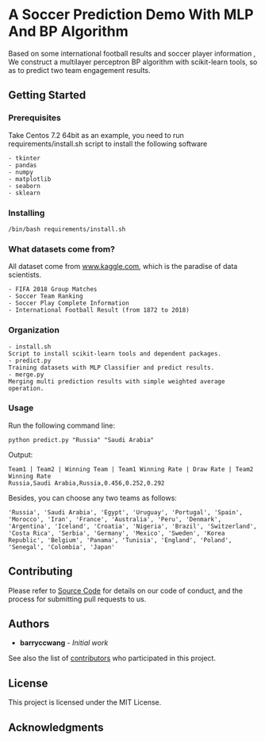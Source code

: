 # A Soccer Prediction Demo With MLP And BP Algorithm

Based on some international football results and soccer player information , We construct a multilayer perceptron BP algorithm with scikit-learn tools,
so as to predict two team engagement results.

## Getting Started

### Prerequisites

Take Centos 7.2 64bit as an example, you need to run requirements/install.sh script to install the following software

```
- tkinter
- pandas
- numpy
- matplotlib
- seaborn
- sklearn
```

### Installing

```
/bin/bash requirements/install.sh
```

### What datasets come from?

All dataset come from www.kaggle.com, which is the paradise of data scientists.

```
- FIFA 2018 Group Matches
- Soccer Team Ranking
- Soccer Play Complete Information
- International Football Result (from 1872 to 2018)
```

### Organization

```
- install.sh
Script to install scikit-learn tools and dependent packages.
- predict.py
Training datasets with MLP Classifier and predict results.
- merge.py
Merging multi prediction results with simple weighted average operation.
```

### Usage

Run the following command line:

```
python predict.py "Russia" "Saudi Arabia"
```
Output:

```
Team1 | Team2 | Winning Team | Team1 Winning Rate | Draw Rate | Team2 Winning Rate
Russia,Saudi Arabia,Russia,0.456,0.252,0.292
```

Besides, you can choose any two teams as follows:

```
'Russia', 'Saudi Arabia', 'Egypt', 'Uruguay', 'Portugal', 'Spain', 'Morocco', 'Iran', 'France', 'Australia', 'Peru', 'Denmark', 'Argentina', 'Iceland', 'Croatia', 'Nigeria', 'Brazil', 'Switzerland', 'Costa Rica', 'Serbia', 'Germany', 'Mexico', 'Sweden', 'Korea Republic', 'Belgium', 'Panama', 'Tunisia', 'England', 'Poland', 'Senegal', 'Colombia', 'Japan'
```
## Contributing

Please refer to [Source Code](https://github.com/barryccwang/scikit-soccer-prediction) for details on our code of conduct, and the process for submitting pull requests to us.

## Authors

* **barryccwang** - *Initial work*

See also the list of [contributors](https://github.com/barryccwang/scikit-soccer-prediction/graphs/contributors) who participated in this project.

## License

This project is licensed under the MIT License.

## Acknowledgments
